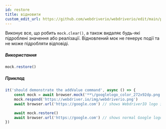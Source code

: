 ```yaml
---
id: restore
title: відновити
custom_edit_url: https://github.com/webdriverio/webdriverio/edit/main/packages/webdriverio/src/commands/mock/restore.ts
---
```


Виконує все, що робить `mock.clear()`, а також видаляє будь-які підроблені значення або реалізації.
Відновлений мок не генерує події та не може підробляти відповіді.

##### Використання

```js
mock.restore()
```

##### Приклад

```js title="addValue.js"
it('should demonstrate the addValue command', async () => {
    const mock = await browser.mock('**\/googlelogo_color_272x92dp.png')
    mock.respond('https://webdriver.io/img/webdriverio.png')
    await browser.url('https://google.com') // shows WebdriverIO logo instead of Google

    await mock.restore()
    await browser.url('https://google.com') // shows normal Google logo again
})
```